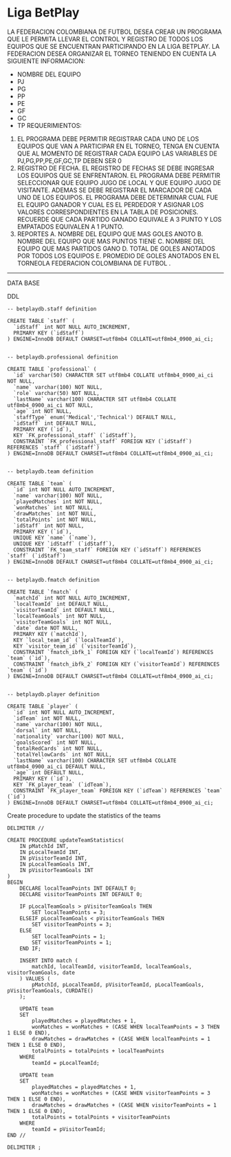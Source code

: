 # Liga BetPlay

LA FEDERACION COLOMBIANA DE FUTBOL DESEA CREAR UN PROGRAMA QUE LE PERMITA
LLEVAR EL CONTROL Y REGISTRO DE TODOS LOS EQUIPOS QUE SE ENCUENTRAN
PARTICIPANDO EN LA LIGA BETPLAY. LA FEDERACION DESEA ORGANIZAR EL TORNEO
TENIENDO EN CUENTA LA SIGUIENTE INFORMACION:

- NOMBRE DEL EQUIPO
- PJ
- PG
- PP
- PE
- GF
- GC
- TP
REQUERIMIENTOS:
1. EL PROGRAMA DEBE PERMITIR REGISTRAR CADA UNO DE LOS EQUIPOS QUE VAN A
    PARTICIPAR EN EL TORNEO, TENGA EN CUENTA QUE AL MOMENTO DE REGISTRAR CADA
    EQUIPO LAS VARIABLES DE PJ,PG,PP,PE,GF,GC,TP DEBEN SER 0
2. REGISTRO DE FECHA. EL REGISTRO DE FECHAS SE DEBE INGRESAR LOS EQUIPOS
    QUE SE ENFRENTARON. EL PROGRAMA DEBE PERMITIR SELECCIONAR QUE EQUIPO JUGO DE
    LOCAL Y QUE EQUIPO JUGO DE VISITANTE. ADEMAS SE DEBE REGISTRAR EL MARCADOR DE
    CADA UNO DE LOS EQUIPOS. EL PROGRAMA DEBE DETERMINAR CUAL FUE EL EQUIPO
    GANADOR Y CUAL ES EL PERDEDOR Y ASIGNAR LOS VALORES CORRESPONDIENTES EN LA
    TABLA DE POSICIONES. RECUERDE QUE CADA PARTIDO GANADO EQUIVALE A 3 PUNTO
    Y LOS EMPATADOS EQUIVALEN A 1 PUNTO.
3. REPORTES
    A. NOMBRE DEL EQUIPO QUE MAS GOLES ANOTO
    B. NOMBRE DEL EQUIPO QUE MAS PUNTOS TIENE
    C. NOMBRE DEL EQUIPO QUE MAS PARTIDOS GANO
    D. TOTAL DE GOLES ANOTADOS POR TODOS LOS EQUIPOS
    E. PROMEDIO DE GOLES ANOTADOS EN EL TORNEOLA FEDERACION COLOMBIANA DE FUTBOL .

------

DATA BASE

DDL

```mysql
-- betplaydb.staff definition

CREATE TABLE `staff` (
  `idStaff` int NOT NULL AUTO_INCREMENT,
  PRIMARY KEY (`idStaff`)
) ENGINE=InnoDB DEFAULT CHARSET=utf8mb4 COLLATE=utf8mb4_0900_ai_ci;


-- betplaydb.professional definition

CREATE TABLE `professional` (
  `id` varchar(50) CHARACTER SET utf8mb4 COLLATE utf8mb4_0900_ai_ci NOT NULL,
  `name` varchar(100) NOT NULL,
  `role` varchar(50) NOT NULL,
  `lastName` varchar(100) CHARACTER SET utf8mb4 COLLATE utf8mb4_0900_ai_ci NOT NULL,
  `age` int NOT NULL,
  `staffType` enum('Medical','Technical') DEFAULT NULL,
  `idStaff` int DEFAULT NULL,
  PRIMARY KEY (`id`),
  KEY `FK_professional_staff` (`idStaff`),
  CONSTRAINT `FK_professional_staff` FOREIGN KEY (`idStaff`) REFERENCES `staff` (`idStaff`)
) ENGINE=InnoDB DEFAULT CHARSET=utf8mb4 COLLATE=utf8mb4_0900_ai_ci;


-- betplaydb.team definition

CREATE TABLE `team` (
  `id` int NOT NULL AUTO_INCREMENT,
  `name` varchar(100) NOT NULL,
  `playedMatches` int NOT NULL,
  `wonMatches` int NOT NULL,
  `drawMatches` int NOT NULL,
  `totalPoints` int NOT NULL,
  `idStaff` int NOT NULL,
  PRIMARY KEY (`id`),
  UNIQUE KEY `name` (`name`),
  UNIQUE KEY `idStaff` (`idStaff`),
  CONSTRAINT `FK_team_staff` FOREIGN KEY (`idStaff`) REFERENCES `staff` (`idStaff`)
) ENGINE=InnoDB DEFAULT CHARSET=utf8mb4 COLLATE=utf8mb4_0900_ai_ci;


-- betplaydb.fmatch definition

CREATE TABLE `fmatch` (
  `matchId` int NOT NULL AUTO_INCREMENT,
  `localTeamId` int DEFAULT NULL,
  `visitorTeamId` int DEFAULT NULL,
  `localTeamGoals` int NOT NULL,
  `visitorTeamGoals` int NOT NULL,
  `date` date NOT NULL,
  PRIMARY KEY (`matchId`),
  KEY `local_team_id` (`localTeamId`),
  KEY `visitor_team_id` (`visitorTeamId`),
  CONSTRAINT `fmatch_ibfk_1` FOREIGN KEY (`localTeamId`) REFERENCES `team` (`id`),
  CONSTRAINT `fmatch_ibfk_2` FOREIGN KEY (`visitorTeamId`) REFERENCES `team` (`id`)
) ENGINE=InnoDB DEFAULT CHARSET=utf8mb4 COLLATE=utf8mb4_0900_ai_ci;


-- betplaydb.player definition

CREATE TABLE `player` (
  `id` int NOT NULL AUTO_INCREMENT,
  `idTeam` int NOT NULL,
  `name` varchar(100) NOT NULL,
  `dorsal` int NOT NULL,
  `nationality` varchar(100) NOT NULL,
  `goalsScored` int NOT NULL,
  `totalRedCards` int NOT NULL,
  `totalYellowCards` int NOT NULL,
  `lastName` varchar(100) CHARACTER SET utf8mb4 COLLATE utf8mb4_0900_ai_ci DEFAULT NULL,
  `age` int DEFAULT NULL,
  PRIMARY KEY (`id`),
  KEY `FK_player_team` (`idTeam`),
  CONSTRAINT `FK_player_team` FOREIGN KEY (`idTeam`) REFERENCES `team` (`id`)
) ENGINE=InnoDB DEFAULT CHARSET=utf8mb4 COLLATE=utf8mb4_0900_ai_ci;
```





Create procedure to update the statistics of the teams

```mysql
DELIMITER //

CREATE PROCEDURE updateTeamStatistics(
    IN pMatchId INT,
    IN pLocalTeamId INT,
    IN pVisitorTeamId INT,
    IN pLocalTeamGoals INT,
    IN pVisitorTeamGoals INT
)
BEGIN
    DECLARE localTeamPoints INT DEFAULT 0;
    DECLARE visitorTeamPoints INT DEFAULT 0;

    IF pLocalTeamGoals > pVisitorTeamGoals THEN
        SET localTeamPoints = 3;
    ELSEIF pLocalTeamGoals < pVisitorTeamGoals THEN
        SET visitorTeamPoints = 3;
    ELSE
        SET localTeamPoints = 1;
        SET visitorTeamPoints = 1;
    END IF;

    INSERT INTO match (
        matchId, localTeamId, visitorTeamId, localTeamGoals, visitorTeamGoals, date
    ) VALUES (
        pMatchId, pLocalTeamId, pVisitorTeamId, pLocalTeamGoals, pVisitorTeamGoals, CURDATE()
    );

    UPDATE team
    SET 
        playedMatches = playedMatches + 1,
        wonMatches = wonMatches + (CASE WHEN localTeamPoints = 3 THEN 1 ELSE 0 END),
        drawMatches = drawMatches + (CASE WHEN localTeamPoints = 1 THEN 1 ELSE 0 END),
        totalPoints = totalPoints + localTeamPoints
    WHERE 
        teamId = pLocalTeamId;

    UPDATE team
    SET 
        playedMatches = playedMatches + 1,
        wonMatches = wonMatches + (CASE WHEN visitorTeamPoints = 3 THEN 1 ELSE 0 END),
        drawMatches = drawMatches + (CASE WHEN visitorTeamPoints = 1 THEN 1 ELSE 0 END),
        totalPoints = totalPoints + visitorTeamPoints
    WHERE 
        teamId = pVisitorTeamId;
END //

DELIMITER ;

```

